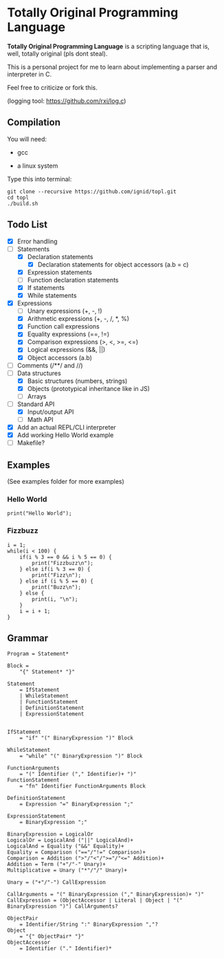 # Totally Original Programming Language

**Totally Original Programming Language** is a scripting language that is, well, totally original (pls dont steal).

This is a personal project for me to learn about implementing a parser and interpreter in C.

Feel free to criticize or fork this.

(logging tool: https://github.com/rxi/log.c)

## Compilation

You will need:

* gcc

* a linux system

Type this into terminal:

```
git clone --recursive https://github.com/ignid/topl.git
cd topl
./build.sh
```

## Todo List

- [x] Error handling
- [ ] Statements
	- [x] Declaration statements
		- [x] Declaration statements for object accessors (a.b = c)
	- [x] Expression statements
	- [ ] Function declaration statements
	- [x] If statements
	- [x] While statements
- [x] Expressions
	- [ ] Unary expressions (+, -, !)
	- [x] Arithmetic expressions (+, -, /, *, %)
	- [x] Function call expressions
	- [x] Equality expressions (==, !=)
	- [x] Comparison expressions (>, <, >=, <=)
	- [x] Logical expressions (&&, ||)
	- [x] Object accessors (a.b)
- [ ] Comments (/**/ and //)
- [ ] Data structures
	- [x] Basic structures (numbers, strings)
	- [x] Objects (prototypical inheritance like in JS)
	- [ ] Arrays
- [ ] Standard API
	- [x] Input/output API
	- [ ] Math API
- [x] Add an actual REPL/CLI interpreter
- [x] Add working Hello World example
- [ ] Makefile?

## Examples

(See examples folder for more examples)

### Hello World

```
print("Hello World");
```

### Fizzbuzz

```
i = 1;
while(i < 100) {
	if(i % 3 == 0 && i % 5 == 0) {
		print("Fizzbuzz\n");
	} else if(i % 3 == 0) {
		print("Fizz\n");
	} else if (i % 5 == 0) {
		print("Buzz\n");
	} else {
		print(i, "\n");
	}
	i = i + 1;
}
```

## Grammar

```
Program = Statement*

Block =
	"{" Statement* "}"

Statement
	= IfStatement
	| WhileStatement
	| FunctionStatement
	| DefinitionStatement
	| ExpressionStatement
	

IfStatement
	= "if" "(" BinaryExpression ")" Block

WhileStatement
	= "while" "(" BinaryExpression ")" Block

FunctionArguments
	= "(" Identifier ("," Identifier)+ ")"
FunctionStatement
	= "fn" Identifier FunctionArguments Block

DefinitionStatement
	= Expression "=" BinaryExpression ";"

ExpressionStatement
	= BinaryExpression ";"

BinaryExpression = LogicalOr
LogicalOr = LogicalAnd ("||" LogicalAnd)+
LogicalAnd = Equality ("&&" Equality)+
Equality = Comparison ("=="/"!=" Comparison)+
Comparison = Addition (">"/"<"/">="/"<=" Addition)+
Addition = Term ("+"/"-" Unary)+
Multiplicative = Unary ("*"/"/" Unary)+

Unary = ("+"/"-") CallExpression

CallArguments = "(" BinaryExpression ("," BinaryExpression)+ ")"
CallExpression = (ObjectAccessor | Literal | Object | "(" BinaryExpression ")") CallArguments?

ObjectPair
	= Identifier/String ":" BinaryExpression ","?
Object
	= "{" ObjectPair* "}"
ObjectAccessor
	= Identifier ("." Identifier)*

```